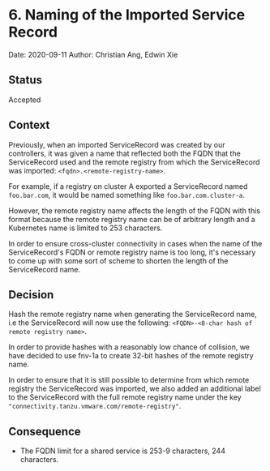 # 6. Naming of the Imported Service Record

Date: 2020-09-11
Author: Christian Ang, Edwin Xie

## Status

Accepted

## Context

Previously, when an imported ServiceRecord was created by our controllers,
it was given a name that reflected both the FQDN that the ServiceRecord
used and the remote registry from which the ServiceRecord was imported:
`<fqdn>.<remote-registry-name>`.

For example, if a registry on cluster A exported a ServiceRecord named
`foo.bar.com`, it would be named something like `foo.bar.com.cluster-a`.

However, the remote registry name affects the length of the FQDN with this
format because the remote registry name can be of arbitrary length and a
Kubernetes name is limited to 253 characters.

In order to ensure cross-cluster connectivity in cases when the name of the
ServiceRecord's FQDN or remote registry name is too long, it's necessary to
come up with some sort of scheme to shorten the length of the ServiceRecord
name.

## Decision

Hash the remote registry name when generating the ServiceRecord name, i.e the
ServiceRecord will now use the following:
`<FQDN>-<8-char hash of remote registry name>`.

In order to provide hashes with a reasonably low chance of collision, we have
decided to use fnv-1a to create 32-bit hashes of the remote registry name.

In order to ensure that it is still possible to determine from which remote
registry the ServiceRecord was imported, we also added an additional label
to the ServiceRecord with the full remote registry name under the key
`"connectivity.tanzu.vmware.com/remote-registry"`.

## Consequence

- The FQDN limit for a shared service is 253-9 characters, 244 characters.
